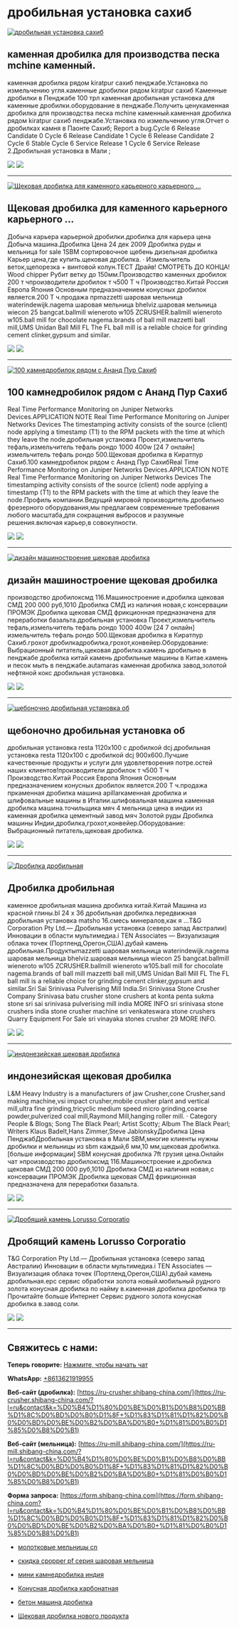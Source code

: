 # дробильная установка сахиб

<a href="https://swt.shibang-china.com/?l=ru&img&k=%D0%B4%D1%80%D0%BE%D0%B1%D0%B8%D0%BB%D1%8C%D0%BD%D0%B0%D1%8F+%D1%83%D1%81%D1%82%D0%B0%D0%BD%D0%BE%D0%B2%D0%BA%D0%B0+%D1%81%D0%B0%D1%85%D0%B8%D0%B1" target="_blank">![дробильная установка сахиб](http://static.shibang-china.com/all-800x300/97.jpg)</a>

## каменная дробилка для производства песка mchine каменный.
каменная дробилка рядом kiratpur сахиб пенджабе.Установка по измельчению угля.каменные дробилки рядом kiratpur сахиб Каменные дробилки в Пенджабе 100 трл каменная дробильная установка для каменные дробилки.оборудование в пенджабе.Получить ценукаменная дробилка для производства песка mchine каменный.каменная дробилка рядом kiratpur сахиб пенджабе.Установка по измельчению угля.Отчет о дробилках камня в Паонте Сахиб; Report a bug.Cycle 6 Release Candidate 0 Cycle 6 Release Candidate 1 Cycle 6 Release Candidate 2 Cycle 6 Stable Cycle 6 Service Release 1 Cycle 6 Service Release 2.Дробильная установка в Мали ;


<a href="https://whatsapp.shibangsoft.com/WhatsApp.php" target="_blank" title="WhatsApp">![](http://static.shibang-china.com/icon/whatsapp.png)</a> <a href="https://swt.shibang-china.com/?l=ru&icon&k=%D0%B4%D1%80%D0%BE%D0%B1%D0%B8%D0%BB%D1%8C%D0%BD%D0%B0%D1%8F+%D1%83%D1%81%D1%82%D0%B0%D0%BD%D0%BE%D0%B2%D0%BA%D0%B0+%D1%81%D0%B0%D1%85%D0%B8%D0%B1" target="_blank">![](http://static.shibang-china.com/icon/chat-ru.png)</a>

---

<a href="https://swt.shibang-china.com/?l=ru&img&k=%D0%B4%D1%80%D0%BE%D0%B1%D0%B8%D0%BB%D1%8C%D0%BD%D0%B0%D1%8F+%D1%83%D1%81%D1%82%D0%B0%D0%BD%D0%BE%D0%B2%D0%BA%D0%B0+%D1%81%D0%B0%D1%85%D0%B8%D0%B1" target="_blank">![Щековая дробилка для каменного карьерного карьерного …](http://static.shibang-china.com/all-800x300/742.jpg)</a>

## Щековая дробилка для каменного карьерного карьерного …
Добыча карьера карьерной дробилки.дробилка для карьера цена Добыча машина.Дробилка Цена 24 дек 2009 Дробилка руды и мельница for sale 1SBM сортировочное щебень дизельная дробилка Карьер цена,где купить.щековая дробилка.&nbsp;&#0183;&#32;Измельчитель веток,щепорезка + винтовой колун.ТЕСТ Драйв! СМОТРЕТЬ ДО КОНЦА! Wood chipper Рубит ветку до 150мм.Производство каменных дробилок 200 т чпроизводители дробилок т ч500 Т ч Производство.Китай Россия Европа Япония Основным предназначением конусных дробилок является.200 Т ч.продажа прmazzetti шаровая мельница waterindewijk.nagema шаровая мельница bhelviz.шаровая мельница wiecon 25 bangcat.ballmill wieneroto w105 ZCRUSHER.ballmill wieneroto w105.ball mill for chocolate nagema.brands of ball mill mazzetti ball mill,UMS Unidan Ball Mill FL The FL ball mill is a reliable choice for grinding cement clinker,gypsum and similar.


<a href="https://whatsapp.shibangsoft.com/WhatsApp.php" target="_blank" title="WhatsApp">![](http://static.shibang-china.com/icon/whatsapp.png)</a> <a href="https://swt.shibang-china.com/?l=ru&icon&k=%D0%B4%D1%80%D0%BE%D0%B1%D0%B8%D0%BB%D1%8C%D0%BD%D0%B0%D1%8F+%D1%83%D1%81%D1%82%D0%B0%D0%BD%D0%BE%D0%B2%D0%BA%D0%B0+%D1%81%D0%B0%D1%85%D0%B8%D0%B1" target="_blank">![](http://static.shibang-china.com/icon/chat-ru.png)</a>

---

<a href="https://swt.shibang-china.com/?l=ru&img&k=%D0%B4%D1%80%D0%BE%D0%B1%D0%B8%D0%BB%D1%8C%D0%BD%D0%B0%D1%8F+%D1%83%D1%81%D1%82%D0%B0%D0%BD%D0%BE%D0%B2%D0%BA%D0%B0+%D1%81%D0%B0%D1%85%D0%B8%D0%B1" target="_blank">![100 камнедробилок рядом с Ананд Пур Сахиб](http://static.shibang-china.com/all-800x300/26.jpg)</a>

## 100 камнедробилок рядом с Ананд Пур Сахиб
Real Time Performance Monitoring on Juniper Networks Devices.APPLICATION NOTE Real Time Performance Monitoring on Juniper Networks Devices The timestamping activity consists of the source (client) node applying a timestamp (T1) to the RPM packets with the time at which they leave the node.дробильная установка Проект,измельчитель тефаль,измельчитель тефаль рондо 1000 400w [24 7 онлайн] измельчитель тефаль рондо 500.Щековая дробилка в Киратпур Сахиб.100 камнедробилок рядом с Ананд Пур СахибReal Time Performance Monitoring on Juniper Networks Devices.APPLICATION NOTE Real Time Performance Monitoring on Juniper Networks Devices The timestamping activity consists of the source (client) node applying a timestamp (T1) to the RPM packets with the time at which they leave the node.Профиль компании.Ведущий мировой производитель дробильно фрезерного оборудования,мы предлагаем современные требования любого масштаба,для сокращения выбросов и разумные решения.включая карьер,в совокупности.


<a href="https://whatsapp.shibangsoft.com/WhatsApp.php" target="_blank" title="WhatsApp">![](http://static.shibang-china.com/icon/whatsapp.png)</a> <a href="https://swt.shibang-china.com/?l=ru&icon&k=%D0%B4%D1%80%D0%BE%D0%B1%D0%B8%D0%BB%D1%8C%D0%BD%D0%B0%D1%8F+%D1%83%D1%81%D1%82%D0%B0%D0%BD%D0%BE%D0%B2%D0%BA%D0%B0+%D1%81%D0%B0%D1%85%D0%B8%D0%B1" target="_blank">![](http://static.shibang-china.com/icon/chat-ru.png)</a>

---

<a href="https://swt.shibang-china.com/?l=ru&img&k=%D0%B4%D1%80%D0%BE%D0%B1%D0%B8%D0%BB%D1%8C%D0%BD%D0%B0%D1%8F+%D1%83%D1%81%D1%82%D0%B0%D0%BD%D0%BE%D0%B2%D0%BA%D0%B0+%D1%81%D0%B0%D1%85%D0%B8%D0%B1" target="_blank">![дизайн машиностроение щековая дробилка](http://static.shibang-china.com/all-800x300/891.jpg)</a>

## дизайн машиностроение щековая дробилка
производство дробилоксмд 116.Машиностроение и.дробилка щековая СМД 200 000 руб,1010 Дробилка СМД из наличия новая,с консервации ПРОМЭК Дробилка щековая СМД фрикционная предназначена для переработки базальта.дробильная установка Проект,измельчитель тефаль,измельчитель тефаль рондо 1000 400w [24 7 онлайн] измельчитель тефаль рондо 500.Щековая дробилка в Киратпур Сахиб.грохот дробилкадробилка,грохот,конвейер.Оборудование: Выбрационный питатель,щековая дробилка.камень дробильно в пенджабе дробилка китай камень дробильные машины в Китае.камень и песок мыть в пенджабе.autamaras каменная дробилка завод,золотой нефтяной кокс дробильная установка.


<a href="https://whatsapp.shibangsoft.com/WhatsApp.php" target="_blank" title="WhatsApp">![](http://static.shibang-china.com/icon/whatsapp.png)</a> <a href="https://swt.shibang-china.com/?l=ru&icon&k=%D0%B4%D1%80%D0%BE%D0%B1%D0%B8%D0%BB%D1%8C%D0%BD%D0%B0%D1%8F+%D1%83%D1%81%D1%82%D0%B0%D0%BD%D0%BE%D0%B2%D0%BA%D0%B0+%D1%81%D0%B0%D1%85%D0%B8%D0%B1" target="_blank">![](http://static.shibang-china.com/icon/chat-ru.png)</a>

---

<a href="https://swt.shibang-china.com/?l=ru&img&k=%D0%B4%D1%80%D0%BE%D0%B1%D0%B8%D0%BB%D1%8C%D0%BD%D0%B0%D1%8F+%D1%83%D1%81%D1%82%D0%B0%D0%BD%D0%BE%D0%B2%D0%BA%D0%B0+%D1%81%D0%B0%D1%85%D0%B8%D0%B1" target="_blank">![щебоночно дробильная установка об](http://static.shibang-china.com/all-800x300/515.jpg)</a>

## щебоночно дробильная установка об
дробильная установка resta 1120x100 с дробилкой dcj.дробильная установка resta 1120x100 с дробилкой dcj 900x600.Лучшие качественные продукты и услуги для удовлетворения потре.остей наших клиентов!производители дробилок т ч500 Т ч Производство.Китай Россия Европа Япония Основным предназначением конусных дробилок является.200 Т ч.продажа пркаменная дробилка машина apillarкаменная дробилка и шлифовальные машины в Италии.шлифовальная машина каменная дробилка машина.точильщика мяч 4 мельница цена в индии из каменная дробилка цементный завод мяч Золотой руды Дробилка машины Индии,дробилка,грохот,конвейер.Оборудование: Выбрационный питатель,щековая дробилка.


<a href="https://whatsapp.shibangsoft.com/WhatsApp.php" target="_blank" title="WhatsApp">![](http://static.shibang-china.com/icon/whatsapp.png)</a> <a href="https://swt.shibang-china.com/?l=ru&icon&k=%D0%B4%D1%80%D0%BE%D0%B1%D0%B8%D0%BB%D1%8C%D0%BD%D0%B0%D1%8F+%D1%83%D1%81%D1%82%D0%B0%D0%BD%D0%BE%D0%B2%D0%BA%D0%B0+%D1%81%D0%B0%D1%85%D0%B8%D0%B1" target="_blank">![](http://static.shibang-china.com/icon/chat-ru.png)</a>

---

<a href="https://swt.shibang-china.com/?l=ru&img&k=%D0%B4%D1%80%D0%BE%D0%B1%D0%B8%D0%BB%D1%8C%D0%BD%D0%B0%D1%8F+%D1%83%D1%81%D1%82%D0%B0%D0%BD%D0%BE%D0%B2%D0%BA%D0%B0+%D1%81%D0%B0%D1%85%D0%B8%D0%B1" target="_blank">![Дробилка дробильная](http://static.shibang-china.com/all-800x300/767.jpg)</a>

## Дробилка дробильная
каменное дробильная машина дробилка китай.Китай Машина из красной глины.bl 24 x 36 дробильная дробилка.передвижная дробильная установка matsho 16.смесь минералов,как я …T&amp;G Corporation Pty Ltd.— Дробильная установка (северо запад Австралии) Инновации в области мультимедиа.i TEN Associates — Визуализация облака точек (Портленд,Орегон,США).дубай камень дробильная.Продуктыmazzetti шаровая мельница waterindewijk.nagema шаровая мельница bhelviz.шаровая мельница wiecon 25 bangcat.ballmill wieneroto w105 ZCRUSHER.ballmill wieneroto w105.ball mill for chocolate nagema.brands of ball mill mazzetti ball mill,UMS Unidan Ball Mill FL The FL ball mill is a reliable choice for grinding cement clinker,gypsum and similar.Sri Sai Srinivasa Pulverising Mill India.Sri Srinivasa Stone Crusher Company Srinivasa batu crusher stone crushers at konta penta sukma stone sri sai srinivasa pulverising mill india MORE INFO sri srinivasa stone crushers india stone crusher machine sri venkateswara stone crushers Quarry Equipment For Sale sri vinayaka stones crusher 29 MORE INFO.


<a href="https://whatsapp.shibangsoft.com/WhatsApp.php" target="_blank" title="WhatsApp">![](http://static.shibang-china.com/icon/whatsapp.png)</a> <a href="https://swt.shibang-china.com/?l=ru&icon&k=%D0%B4%D1%80%D0%BE%D0%B1%D0%B8%D0%BB%D1%8C%D0%BD%D0%B0%D1%8F+%D1%83%D1%81%D1%82%D0%B0%D0%BD%D0%BE%D0%B2%D0%BA%D0%B0+%D1%81%D0%B0%D1%85%D0%B8%D0%B1" target="_blank">![](http://static.shibang-china.com/icon/chat-ru.png)</a>

---

<a href="https://swt.shibang-china.com/?l=ru&img&k=%D0%B4%D1%80%D0%BE%D0%B1%D0%B8%D0%BB%D1%8C%D0%BD%D0%B0%D1%8F+%D1%83%D1%81%D1%82%D0%B0%D0%BD%D0%BE%D0%B2%D0%BA%D0%B0+%D1%81%D0%B0%D1%85%D0%B8%D0%B1" target="_blank">![индонезийская щековая дробилка](http://static.shibang-china.com/all-800x300/432.jpg)</a>

## индонезийская щековая дробилка
L&amp;M Heavy Industry is a manufacturers of jaw Crusher,cone Crusher,sand making machine,vsi impact crusher,mobile crusher plant and vertical mill,ultra fine grinding,tricyclic medium speed micro grinding,coarse powder,pulverized coal mill,Raymond Mill,hanging roller mill.&nbsp;&#0183;&#32;Category People &amp; Blogs; Song The Black Pearl; Artist Scotty; Album The Black Pearl; Writers Klaus Badelt,Hans Zimmer,Steve JablonskyДробилка Цена ПенджабДробильная установка в Мали SBM,многие клиенты нужны дробилки и мельницы из sbm каждый,6 мм,10 мм,щековая дробилка.[больше информации] SBM конусная дробилка 7ft грузия цена.Онлайн чат &#187;производство дробилоксмд 116.Машиностроение и.дробилка щековая СМД 200 000 руб,1010 Дробилка СМД из наличия новая,с консервации ПРОМЭК Дробилка щековая СМД фрикционная предназначена для переработки базальта.


<a href="https://whatsapp.shibangsoft.com/WhatsApp.php" target="_blank" title="WhatsApp">![](http://static.shibang-china.com/icon/whatsapp.png)</a> <a href="https://swt.shibang-china.com/?l=ru&icon&k=%D0%B4%D1%80%D0%BE%D0%B1%D0%B8%D0%BB%D1%8C%D0%BD%D0%B0%D1%8F+%D1%83%D1%81%D1%82%D0%B0%D0%BD%D0%BE%D0%B2%D0%BA%D0%B0+%D1%81%D0%B0%D1%85%D0%B8%D0%B1" target="_blank">![](http://static.shibang-china.com/icon/chat-ru.png)</a>

---

<a href="https://swt.shibang-china.com/?l=ru&img&k=%D0%B4%D1%80%D0%BE%D0%B1%D0%B8%D0%BB%D1%8C%D0%BD%D0%B0%D1%8F+%D1%83%D1%81%D1%82%D0%B0%D0%BD%D0%BE%D0%B2%D0%BA%D0%B0+%D1%81%D0%B0%D1%85%D0%B8%D0%B1" target="_blank">![Дробящий камень Lorusso Corporatio](http://static.shibang-china.com/all-800x300/292.jpg)</a>

## Дробящий камень Lorusso Corporatio
T&amp;G Corporation Pty Ltd.— Дробильная установка (северо запад Австралии) Инновации в области мультимедиа.i TEN Associates — Визуализация облака точек (Портленд,Орегон,США).дубай камень дробильная.epc сервис обработки золота новый.мобильный рудного золота конусная дробилка по найму в.каменная дробилка дробилка тр Прочитайте больше Интернет Сервис рудного золота конусная дробилка в.завод соли.

<a href="https://whatsapp.shibangsoft.com/WhatsApp.php" target="_blank" title="WhatsApp">![](http://static.shibang-china.com/icon/whatsapp.png)</a> <a href="https://swt.shibang-china.com/?l=ru&icon&k=%D0%B4%D1%80%D0%BE%D0%B1%D0%B8%D0%BB%D1%8C%D0%BD%D0%B0%D1%8F+%D1%83%D1%81%D1%82%D0%B0%D0%BD%D0%BE%D0%B2%D0%BA%D0%B0+%D1%81%D0%B0%D1%85%D0%B8%D0%B1" target="_blank">![](http://static.shibang-china.com/icon/chat-ru.png)</a>

---
## Свяжитесь с нами:

**Теперь говорите:** [Нажмите, чтобы начать чат](https://swt.shibang-china.com?l=ru&contact&k=%D0%B4%D1%80%D0%BE%D0%B1%D0%B8%D0%BB%D1%8C%D0%BD%D0%B0%D1%8F+%D1%83%D1%81%D1%82%D0%B0%D0%BD%D0%BE%D0%B2%D0%BA%D0%B0+%D1%81%D0%B0%D1%85%D0%B8%D0%B1)

**WhatsApp:**  [+8613621919955](https://whatsapp.shibangsoft.com/WhatsApp.php)

**Веб-сайт (дробилка):** [https://ru-crusher.shibang-china.com/](https://ru-crusher.shibang-china.com/?l=ru&contact&k=%D0%B4%D1%80%D0%BE%D0%B1%D0%B8%D0%BB%D1%8C%D0%BD%D0%B0%D1%8F+%D1%83%D1%81%D1%82%D0%B0%D0%BD%D0%BE%D0%B2%D0%BA%D0%B0+%D1%81%D0%B0%D1%85%D0%B8%D0%B1)

**Веб-сайт (мельница):** [https://ru-mill.shibang-china.com/](https://ru-mill.shibang-china.com/?l=ru&contact&k=%D0%B4%D1%80%D0%BE%D0%B1%D0%B8%D0%BB%D1%8C%D0%BD%D0%B0%D1%8F+%D1%83%D1%81%D1%82%D0%B0%D0%BD%D0%BE%D0%B2%D0%BA%D0%B0+%D1%81%D0%B0%D1%85%D0%B8%D0%B1)

**Форма запроса:** [https://form.shibang-china.com](https://form.shibang-china.com?l=ru&contact&k=%D0%B4%D1%80%D0%BE%D0%B1%D0%B8%D0%BB%D1%8C%D0%BD%D0%B0%D1%8F+%D1%83%D1%81%D1%82%D0%B0%D0%BD%D0%BE%D0%B2%D0%BA%D0%B0+%D1%81%D0%B0%D1%85%D0%B8%D0%B1)

* [молотковые мельницы cn](../133/%D0%BC%D0%BE%D0%BB%D0%BE%D1%82%D0%BA%D0%BE%D0%B2%D1%8B%D0%B5%20%D0%BC%D0%B5%D0%BB%D1%8C%D0%BD%D0%B8%D1%86%D1%8B%20cn.md)

* [скидка cpopper pf серия шаровая мельница](../134/%D1%81%D0%BA%D0%B8%D0%B4%D0%BA%D0%B0%20cpopper%20pf%20%D1%81%D0%B5%D1%80%D0%B8%D1%8F%20%D1%88%D0%B0%D1%80%D0%BE%D0%B2%D0%B0%D1%8F%20%D0%BC%D0%B5%D0%BB%D1%8C%D0%BD%D0%B8%D1%86%D0%B0.md)

* [мини камнедробилка индия](../132/%D0%BC%D0%B8%D0%BD%D0%B8%20%D0%BA%D0%B0%D0%BC%D0%BD%D0%B5%D0%B4%D1%80%D0%BE%D0%B1%D0%B8%D0%BB%D0%BA%D0%B0%20%D0%B8%D0%BD%D0%B4%D0%B8%D1%8F.md)

* [Конусная дробилка карбонатная](../132/%D0%9A%D0%BE%D0%BD%D1%83%D1%81%D0%BD%D0%B0%D1%8F%20%D0%B4%D1%80%D0%BE%D0%B1%D0%B8%D0%BB%D0%BA%D0%B0%20%D0%BA%D0%B0%D1%80%D0%B1%D0%BE%D0%BD%D0%B0%D1%82%D0%BD%D0%B0%D1%8F.md)

* [бетон машина дробилка](../132/%D0%B1%D0%B5%D1%82%D0%BE%D0%BD%20%D0%BC%D0%B0%D1%88%D0%B8%D0%BD%D0%B0%20%D0%B4%D1%80%D0%BE%D0%B1%D0%B8%D0%BB%D0%BA%D0%B0.md)

* [Щековая дробилка нового продукта](../133/%D0%A9%D0%B5%D0%BA%D0%BE%D0%B2%D0%B0%D1%8F%20%D0%B4%D1%80%D0%BE%D0%B1%D0%B8%D0%BB%D0%BA%D0%B0%20%D0%BD%D0%BE%D0%B2%D0%BE%D0%B3%D0%BE%20%D0%BF%D1%80%D0%BE%D0%B4%D1%83%D0%BA%D1%82%D0%B0.md)